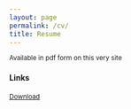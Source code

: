 ```yaml
---
layout: page
permalink: /cv/
title: Resume
---
```


<sup>Available in pdf form on this very site

#### Links

<sup>[Download](./nrupatunga-resume.pdf)</sup>
